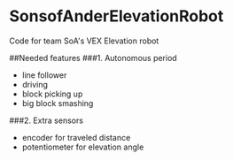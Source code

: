 # SonsofAnderElevationRobot
Code for team SoA's VEX Elevation robot

##Needed features
###1. Autonomous period
  * line follower
  * driving
  * block picking up
  * big block smashing

###2. Extra sensors
  * encoder for traveled distance
  * potentiometer for elevation angle
